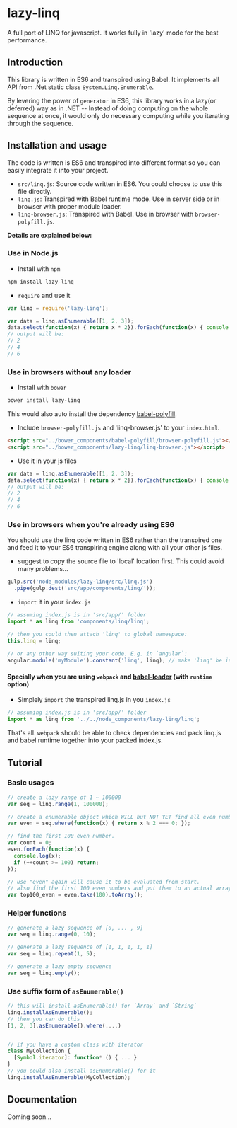 # lazy-linq
A full port of LINQ for javascript. It works fully in 'lazy' mode for the best performance.

## Introduction
This library is written in ES6 and transpired using Babel. It implements all API from .Net static class `System.Linq.Enumerable`. 

By levering the power of `generator` in ES6, this library works in a lazy(or deferred) way as in .NET -- Instead of doing computing on the whole sequence at once, it would only do necessary computing while you iterating through the sequence.

## Installation and usage
The code is written is ES6 and transpired into different format so you can easily integrate it into your project.

* `src/linq.js`: Source code written in ES6. You could choose to use this file directly.
* `linq.js`: Transpired with Babel runtime mode. Use in server side or in browser with proper module loader.
* `linq-browser.js`: Transpired with Babel. Use in browser with `browser-polyfill.js`.


**Details are explained below:**


### Use in Node.js

* Install with `npm`
```bash
npm install lazy-linq 
```

* `require` and use it
```js
var linq = require('lazy-linq');

var data = linq.asEnumerable([1, 2, 3]);
data.select(function(x) { return x * 2}).forEach(function(x) { console.log(x); });
// output will be:
// 2
// 4
// 6
```

### Use in browsers without any loader

* Install with `bower`
```bash
bower install lazy-linq
```
This would also auto install the dependency [babel-polyfill](https://github.com/nicksrandall/babel-polyfill).

* Include `browser-polyfill.js` and 'linq-browser.js' to your `index.html`. 
```html
<script src="../bower_components/babel-polyfill/browser-polyfill.js"></script>
<script src="../bower_components/lazy-linq/linq-browser.js"></script>
```

* Use it in your js files
```js
var data = linq.asEnumerable([1, 2, 3]);
data.select(function(x) { return x * 2}).forEach(function(x) { console.log(x); });
// output will be:
// 2
// 4
// 6
```

### Use in browsers when you're already using ES6

You should use the linq code written in ES6 rather than the transpired one and feed it to your ES6 transpiring engine along with all your other js files.

* suggest to copy the source file to 'local' location first. This could avoid many problems...
```js
gulp.src('node_modules/lazy-linq/src/linq.js')
  .pipe(gulp.dest('src/app/components/linq/'));
```

* `import` it in your `index.js`
```js
// assuming index.js is in 'src/app/' folder
import * as linq from 'components/linq/linq';

// then you could then attach 'linq' to global namespace:
this.linq = linq; 
  
// or any other way suiting your code. E.g. in `angular`:
angular.module('myModule').constant('linq', linq); // make 'linq' be injectable in controller/service/etc.
```

#### Specially when you are using `webpack` and [babel-loader](https://github.com/babel/babel-loader) (with `runtime` option)

* Simplely `import` the transpired linq.js in you `index.js`
```js
// assuming index.js is in 'src/app/' folder
import * as linq from '../../node_components/lazy-linq/linq';
```
That's all. `webpack` should be able to check dependencies and pack linq.js and babel runtime together into your packed index.js.


## Tutorial

### Basic usages 
```js
// create a lazy range of 1 ~ 100000
var seq = linq.range(1, 100000); 

// create a enumerable object which WILL but NOT YET find all even numbers in seq
var even = seq.where(function(x) { return x % 2 === 0; }); 

// find the first 100 even number. 
var count = 0;
even.forEach(function(x) {
  console.log(x);
  if (++count >= 100) return;
});

// use "even" again will cause it to be evaluated from start.
// also find the first 100 even numbers and put them to an actual array.
var top100_even = even.take(100).toArray();
```
### Helper functions
```js
// generate a lazy sequence of [0, ... , 9]
var seq = linq.range(0, 10);

// generate a lazy sequence of [1, 1, 1, 1, 1]
var seq = linq.repeat(1, 5);

// generate a lazy empty sequence
var seq = linq.empty();

```

### Use suffix form of `asEnumerable()`
```js
// this will install asEnumerable() for `Array` and `String`
linq.installAsEnumerable(); 
// then you can do this
[1, 2, 3].asEnumerable().where(....)


// if you have a custom class with iterator
class MyCollection {
  [Symbol.iterator]: function* () { ... }
}
// you could also install asEnumerable() for it
linq.installAsEnumerable(MyCollection);
```

## Documentation

Coming soon...
